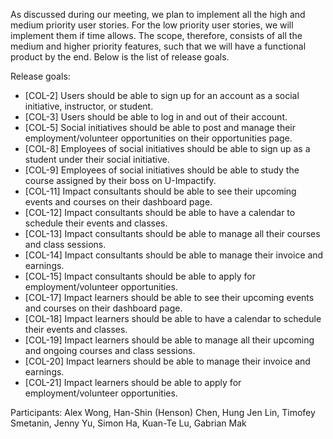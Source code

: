 As discussed during our meeting, we plan to implement all the high and medium priority user stories. For the low priority user stories, we will implement them if time allows. The scope, therefore, consists of all the medium and higher priority features, such that we will have a functional product by the end. Below is the list of release goals.

Release goals:
- [COL-2] Users should be able to sign up for an account as a social initiative, instructor, or student.
- [COL-3] Users should be able to log in and out of their account.
- [COL-5] Social initiatives should be able to post and manage their employment/volunteer opportunities on their opportunities page.
- [COL-8] Employees of social initiatives should be able to sign up as a student under their social initiative.
- [COL-9] Employees of social initiatives should be able to study the course assigned by their boss on U-Impactify.
- [COL-11] Impact consultants should be able to see their upcoming events and courses on their dashboard page.
- [COL-12] Impact consultants should be able to have a calendar to schedule their events and classes.
- [COL-13] Impact consultants should be able to manage all their courses and class sessions.
- [COL-14] Impact consultants should be able to manage their invoice and earnings.
- [COL-15] Impact consultants should be able to apply for employment/volunteer opportunities.
- [COL-17] Impact learners should be able to see their upcoming events and courses on their dashboard page.
- [COL-18] Impact learners should be able to have a calendar to schedule their events and classes.
- [COL-19] Impact learners should be able to manage all their upcoming and ongoing courses and class sessions.
- [COL-20] Impact learners should be able to manage their invoice and earnings.
- [COL-21] Impact learners should be able to apply for employment/volunteer opportunities.

Participants:
Alex Wong, Han-Shin (Henson) Chen, Hung Jen Lin, Timofey Smetanin, Jenny Yu, Simon Ha, Kuan-Te Lu, Gabrian Mak
